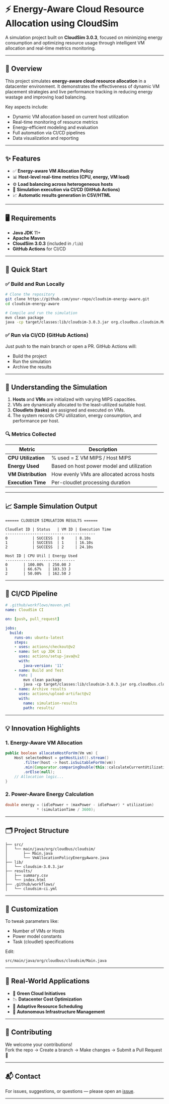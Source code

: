 # ⚡ Energy-Aware Cloud Resource Allocation using CloudSim

A simulation project built on **CloudSim 3.0.3**, focused on minimizing energy consumption and optimizing resource usage through intelligent VM allocation and real-time metrics monitoring.

---

## 📘 Overview

This project simulates **energy-aware cloud resource allocation** in a datacenter environment. It demonstrates the effectiveness of dynamic VM placement strategies and live performance tracking in reducing energy wastage and improving load balancing.

Key aspects include:

- Dynamic VM allocation based on current host utilization  
- Real-time monitoring of resource metrics  
- Energy-efficient modeling and evaluation  
- Full automation via CI/CD pipelines  
- Data visualization and reporting

---

## ✨ Features

- ✅ **Energy-aware VM Allocation Policy**
- 📊 **Host-level real-time metrics (CPU, energy, VM load)**
- ⚙️ **Load balancing across heterogeneous hosts**
- 🧪 **Simulation execution via CI/CD (GitHub Actions)**
- 📈 **Automatic results generation in CSV/HTML**

---

## 🖥 Requirements

- **Java JDK** 11+
- **Apache Maven**
- **CloudSim 3.0.3** (included in `/lib`)
- **GitHub Actions** for CI/CD 
---

## 🚀 Quick Start

### ✅ Build and Run Locally

```bash
# Clone the repository
git clone https://github.com/your-repo/cloudsim-energy-aware.git
cd cloudsim-energy-aware

# Compile and run the simulation
mvn clean package
java -cp target/classes:lib/cloudsim-3.0.3.jar org.cloudbus.cloudsim.Main
```

### ✅ Run via CI/CD (GitHub Actions)

Just push to the main branch or open a PR. GitHub Actions will:
- Build the project
- Run the simulation
- Archive the results

---

## 🔧 Understanding the Simulation

1. **Hosts** and **VMs** are initialized with varying MIPS capacities.
2. VMs are dynamically allocated to the least-utilized suitable host.
3. **Cloudlets (tasks)** are assigned and executed on VMs.
4. The system records CPU utilization, energy consumption, and performance per host.

### 🔍 Metrics Collected

| Metric              | Description                              |
|---------------------|------------------------------------------|
| **CPU Utilization** | % used = Σ VM MIPS / Host MIPS           |
| **Energy Used**     | Based on host power model and utilization|
| **VM Distribution** | How evenly VMs are allocated across hosts|
| **Execution Time**  | Per-cloudlet processing duration         |

---

## 📈 Sample Simulation Output

```
====== CLOUDSIM SIMULATION RESULTS ======

Cloudlet ID | Status   | VM ID | Execution Time
----------------------------------------
0           | SUCCESS  | 0     | 8.10s
1           | SUCCESS  | 1     | 16.10s
2           | SUCCESS  | 2     | 24.10s

Host ID | CPU Util | Energy Used
-------------------------------
0       | 100.00%  | 250.00 J
1       | 66.67%   | 183.33 J
2       | 50.00%   | 162.50 J
```

---

## 🔄 CI/CD Pipeline

```yaml
# .github/workflows/maven.yml
name: CloudSim CI

on: [push, pull_request]

jobs:
  build:
    runs-on: ubuntu-latest
    steps:
    - uses: actions/checkout@v2
    - name: Set up JDK 11
      uses: actions/setup-java@v2
      with:
        java-version: '11'
    - name: Build and Test
      run: |
        mvn clean package
        java -cp target/classes:lib/cloudsim-3.0.3.jar org.cloudbus.cloudsim.Main
    - name: Archive results
      uses: actions/upload-artifact@v2
      with:
        name: simulation-results
        path: results/
```
---

## 💡 Innovation Highlights

### 1. Energy-Aware VM Allocation

```java
public boolean allocateHostForVm(Vm vm) {
    Host selectedHost = getHostList().stream()
        .filter(host -> host.isSuitableForVm(vm))
        .min(Comparator.comparingDouble(this::calculateCurrentUtilization))
        .orElse(null);
    // Allocation logic...
}
```

### 2. Power-Aware Energy Calculation

```java
double energy = (idlePower + (maxPower - idlePower) * utilization) 
              * (simulationTime / 3600);
```

---

## 🗂 Project Structure

```
├── src/
│   └── main/java/org/cloudbus/cloudsim/
│       ├── Main.java
│       └── VmAllocationPolicyEnergyAware.java
├── lib/
│   └── cloudsim-3.0.3.jar
├── results/
│   ├── summary.csv
│   └── index.html
├── .github/workflows/
│   └── cloudsim-ci.yml
```

---

## 📌 Customization

To tweak parameters like:
- Number of VMs or Hosts
- Power model constants
- Task (cloudlet) specifications

Edit:
```bash
src/main/java/org/cloudbus/cloudsim/Main.java
```

---

## 📍 Real-World Applications

- 🔋 **Green Cloud Initiatives**
- 📉 **Datacenter Cost Optimization**
- 🔄 **Adaptive Resource Scheduling**
- 🧠 **Autonomous Infrastructure Management**

---

## 🤝 Contributing

We welcome your contributions!  
Fork the repo → Create a branch → Make changes → Submit a Pull Request 🚀

---

## 📬 Contact

For issues, suggestions, or questions — please open an [issue](https://github.com/your-repo/cloudsim-energy-aware/issues).

---
